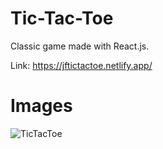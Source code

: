 # Tic-Tac-Toe
Classic game made with React.js.

Link: https://jftictactoe.netlify.app/

# Images
![TicTacToe](https://user-images.githubusercontent.com/61069716/197441071-093176c7-5da6-487d-8d12-eb687e6a1d9d.png)
